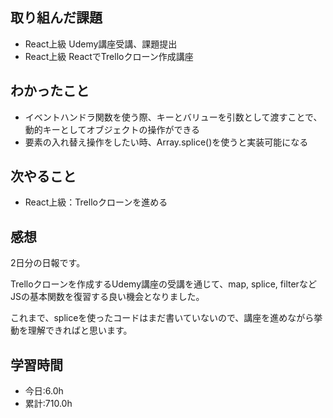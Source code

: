 ## 取り組んだ課題
- React上級 Udemy講座受講、課題提出
- React上級 ReactでTrelloクローン作成講座

## わかったこと
- イベントハンドラ関数を使う際、キーとバリューを引数として渡すことで、動的キーとしてオブジェクトの操作ができる
- 要素の入れ替え操作をしたい時、Array.splice()を使うと実装可能になる

## 次やること
- React上級：Trelloクローンを進める

## 感想
2日分の日報です。

Trelloクローンを作成するUdemy講座の受講を通じて、map, splice, filterなどJSの基本関数を復習する良い機会となりました。

これまで、spliceを使ったコードはまだ書いていないので、講座を進めながら挙動を理解できればと思います。

## 学習時間
- 今日:6.0h
- 累計:710.0h
